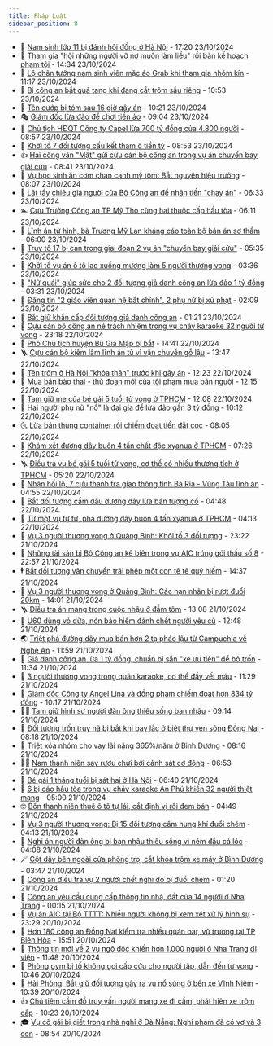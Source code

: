 ```yaml
---
title: Pháp Luật
sidebar_position: 8
---
```


<!-- dantri-phap-luat:START -->
- 🌊 [Nam sinh lớp 11 bị đánh hội đồng ở Hà Nội](https://dantri.com.vn/phap-luat/nam-sinh-lop-11-bi-danh-hoi-dong-o-ha-noi-20241024001653052.htm) - 17:20 23/10/2024
- 🐲 [Tham gia &quot;hội những người vỡ nợ muốn làm liều&quot; rồi bàn kế hoạch phạm tội](https://dantri.com.vn/phap-luat/tham-gia-hoi-nhung-nguoi-vo-no-muon-lam-lieu-roi-ban-ke-hoach-pham-toi-20241023210424157.htm) - 14:34 23/10/2024
- 🌁 [Lộ chân tướng nam sinh viên mặc áo Grab khi tham gia nhóm kín](https://dantri.com.vn/phap-luat/lo-chan-tuong-nam-sinh-vien-mac-ao-grab-khi-tham-gia-nhom-kin-20241023180114757.htm) - 11:17 23/10/2024
- 🎃 [Bị công an bắt quả tang khi đang cắt trộm sầu riêng](https://dantri.com.vn/phap-luat/bi-cong-an-bat-qua-tang-khi-dang-cat-trom-sau-rieng-20241023172658902.htm) - 10:53 23/10/2024
- 🦅 [Tên cướp bị tóm sau 16 giờ gây án](https://dantri.com.vn/phap-luat/ten-cuop-bi-tom-sau-16-gio-gay-an-20241023171131176.htm) - 10:21 23/10/2024
- 🎭 [Giám đốc lừa đảo để chơi tiền ảo](https://dantri.com.vn/phap-luat/giam-doc-lua-dao-de-choi-tien-ao-20241023152536907.htm) - 09:04 23/10/2024
- 🤗 [Chủ tịch HĐQT Công ty Capel lừa 700 tỷ đồng của 4.800 người](https://dantri.com.vn/phap-luat/chu-tich-hdqt-cong-ty-capel-lua-700-ty-dong-cua-4800-nguoi-20241023152832269.htm) - 08:57 23/10/2024
- 🚀 [Khởi tố 7 đối tượng cấu kết tham ô tiền tỷ](https://dantri.com.vn/phap-luat/khoi-to-7-doi-tuong-cau-ket-tham-o-tien-ty-20241023153508904.htm) - 08:53 23/10/2024
- 👍 [Hai công văn &quot;Mật&quot; gửi cựu cán bộ công an trong vụ án chuyến bay giải cứu](https://dantri.com.vn/phap-luat/hai-cong-van-mat-gui-cuu-can-bo-cong-an-trong-vu-an-chuyen-bay-giai-cuu-20241023145931565.htm) - 08:41 23/10/2024
- 🧐 [Vụ học sinh ăn cơm chan canh mỳ tôm: Bắt nguyên hiệu trưởng](https://dantri.com.vn/phap-luat/vu-hoc-sinh-an-com-chan-canh-my-tom-bat-nguyen-hieu-truong-20241023145212463.htm) - 08:07 23/10/2024
- 🫶 [Lật tẩy chiêu giả người của Bộ Công an để nhận tiền &quot;chạy án&quot;](https://dantri.com.vn/phap-luat/lat-tay-chieu-gia-nguoi-cua-bo-cong-an-de-nhan-tien-chay-an-20241023121831119.htm) - 06:33 23/10/2024
- 🏊 [Cựu Trưởng Công an TP Mỹ Tho cùng hai thuộc cấp hầu tòa](https://dantri.com.vn/phap-luat/cuu-truong-cong-an-tp-my-tho-cung-hai-thuoc-cap-hau-toa-20241023115230861.htm) - 06:11 23/10/2024
- 🌋 [Lĩnh án tử hình, bà Trương Mỹ Lan kháng cáo toàn bộ bản án sơ thẩm](https://dantri.com.vn/phap-luat/linh-an-tu-hinh-ba-truong-my-lan-khang-cao-toan-bo-ban-an-so-tham-20241023121249514.htm) - 06:00 23/10/2024
- 👹 [Truy tố 17 bị can trong giai đoạn 2 vụ án &quot;chuyến bay giải cứu&quot;](https://dantri.com.vn/phap-luat/truy-to-17-bi-can-trong-giai-doan-2-vu-an-chuyen-bay-giai-cuu-20241023123402299.htm) - 05:35 23/10/2024
- 🫣 [Khởi tố vụ án ô tô lao xuống mương làm 5 người thương vong](https://dantri.com.vn/phap-luat/khoi-to-vu-an-o-to-lao-xuong-muong-lam-5-nguoi-thuong-vong-20241018172454355.htm) - 03:36 23/10/2024
- 🎃 [&quot;Nữ quái&quot; giúp sức cho 2 đối tượng giả danh công an lừa đảo 1 tỷ đồng](https://dantri.com.vn/phap-luat/nu-quai-giup-suc-cho-2-doi-tuong-gia-danh-cong-an-lua-dao-1-ty-dong-20241023101918454.htm) - 03:31 23/10/2024
- 🌝 [Đăng tin &quot;2 giáo viên quan hệ bất chính&quot;, 2 phụ nữ bị xử phạt](https://dantri.com.vn/phap-luat/dang-tin-2-giao-vien-quan-he-bat-chinh-2-phu-nu-bi-xu-phat-20241023090242489.htm) - 02:09 23/10/2024
- 🚀 [Bắt giữ khẩn cấp đối tượng giả danh công an](https://dantri.com.vn/phap-luat/bat-giu-khan-cap-doi-tuong-gia-danh-cong-an-20241023080158694.htm) - 01:21 23/10/2024
- 🥷 [Cựu cán bộ công an né trách nhiệm trong vụ cháy karaoke 32 người tử vong](https://dantri.com.vn/phap-luat/cuu-can-bo-cong-an-ne-trach-nhiem-trong-vu-chay-karaoke-32-nguoi-tu-vong-20241022103224311.htm) - 23:18 22/10/2024
- 👺 [Phó Chủ tịch huyện Bù Gia Mập bị bắt](https://dantri.com.vn/phap-luat/pho-chu-tich-huyen-bu-gia-map-bi-bat-20241022204732048.htm) - 14:41 22/10/2024
- 🪜 [Cựu cán bộ kiểm lâm lĩnh án tù vì vận chuyển gỗ lậu](https://dantri.com.vn/phap-luat/cuu-can-bo-kiem-lam-linh-an-tu-vi-van-chuyen-go-lau-20241022193011728.htm) - 13:47 22/10/2024
- 🦄 [Tên trộm ở Hà Nội &quot;khỏa thân&quot; trước khi gây án](https://dantri.com.vn/phap-luat/ten-trom-o-ha-noi-khoa-than-truoc-khi-gay-an-20241022184905937.htm) - 12:23 22/10/2024
- 🦍 [Mua bán bào thai - thủ đoạn mới của tội phạm mua bán người](https://dantri.com.vn/xa-hoi/mua-ban-bao-thai-thu-doan-moi-cua-toi-pham-mua-ban-nguoi-20241022183435479.htm) - 12:15 22/10/2024
- 🌁 [Tạm giữ mẹ của bé gái 5 tuổi tử vong ở TPHCM](https://dantri.com.vn/phap-luat/tam-giu-me-cua-be-gai-5-tuoi-tu-vong-o-tphcm-20241022185150174.htm) - 12:08 22/10/2024
- 💯 [Hai người phụ nữ &quot;nổ&quot; là đại gia để lừa đảo gần 3 tỷ đồng](https://dantri.com.vn/phap-luat/hai-nguoi-phu-nu-no-la-dai-gia-de-lua-dao-gan-3-ty-dong-20241022163141659.htm) - 10:12 22/10/2024
- 🌜 [Lừa bán thùng container rồi chiếm đoạt tiền đặt cọc](https://dantri.com.vn/phap-luat/lua-ban-thung-container-roi-chiem-doat-tien-dat-coc-20241022144627502.htm) - 08:05 22/10/2024
- 👹 [Khám xét đường dây buôn 4 tấn chất độc xyanua ở TPHCM](https://dantri.com.vn/phap-luat/kham-xet-duong-day-buon-4-tan-chat-doc-xyanua-o-tphcm-20241022122952022.htm) - 07:26 22/10/2024
- 🪜 [Điều tra vụ bé gái 5 tuổi tử vong, cơ thể có nhiều thương tích ở TPHCM](https://dantri.com.vn/phap-luat/dieu-tra-vu-be-gai-5-tuoi-tu-vong-co-the-co-nhieu-thuong-tich-o-tphcm-20241022120822306.htm) - 05:20 22/10/2024
- 🦩 [Nhận hối lộ, 7 cựu thanh tra giao thông tỉnh Bà Rịa - Vũng Tàu lĩnh án](https://dantri.com.vn/phap-luat/nhan-hoi-lo-7-cuu-thanh-tra-giao-thong-tinh-ba-ria-vung-tau-linh-an-20241022113811747.htm) - 04:55 22/10/2024
- 💂 [Bắt đối tượng cầm đầu đường dây lừa bán tượng cổ](https://dantri.com.vn/phap-luat/bat-doi-tuong-cam-dau-duong-day-lua-ban-tuong-co-20241022110559819.htm) - 04:48 22/10/2024
- 💃 [Từ một vụ tự tử, phá đường dây buôn 4 tấn xyanua ở TPHCM](https://dantri.com.vn/phap-luat/tu-mot-vu-tu-tu-pha-duong-day-buon-4-tan-xyanua-o-tphcm-20241022102844419.htm) - 04:13 22/10/2024
- 🧐 [Vụ 3 người thương vong ở Quảng Bình: Khởi tố 3 đối tượng](https://dantri.com.vn/phap-luat/vu-3-nguoi-thuong-vong-o-quang-binh-khoi-to-3-doi-tuong-20241021223237048.htm) - 23:22 21/10/2024
- 🤗 [Những tài sản bị Bộ Công an kê biên trong vụ AIC trúng gói thầu số 8](https://dantri.com.vn/phap-luat/nhung-tai-san-bi-bo-cong-an-ke-bien-trong-vu-aic-trung-goi-thau-so-8-20241021232141037.htm) - 22:57 21/10/2024
- 🕴 [Bắt đối tượng vận chuyển trái phép một con tê tê quý hiếm](https://dantri.com.vn/phap-luat/bat-doi-tuong-van-chuyen-trai-phep-mot-con-te-te-quy-hiem-20241021212106247.htm) - 14:37 21/10/2024
- 🐎 [Vụ 3 người thương vong ở Quảng Bình: Các nạn nhân bị rượt đuổi 20km](https://dantri.com.vn/phap-luat/vu-3-nguoi-thuong-vong-o-quang-binh-cac-nan-nhan-bi-ruot-duoi-20km-20241021194728022.htm) - 14:01 21/10/2024
- 🪜 [Điều tra án mạng trong cuộc nhậu ở đầm tôm](https://dantri.com.vn/phap-luat/dieu-tra-an-mang-trong-cuoc-nhau-o-dam-tom-20241021181825824.htm) - 13:08 21/10/2024
- 🤭 [U60 dùng vỏ dừa, nón bảo hiểm đánh chết người yêu cũ](https://dantri.com.vn/phap-luat/u60-dung-vo-dua-non-bao-hiem-danh-chet-nguoi-yeu-cu-20241021185025349.htm) - 12:48 21/10/2024
- 🌏 [Triệt phá đường dây mua bán hơn 2 tạ pháo lậu từ Campuchia về Nghệ An](https://dantri.com.vn/phap-luat/triet-pha-duong-day-mua-ban-hon-2-ta-phao-lau-tu-campuchia-ve-nghe-an-20241021180716400.htm) - 11:59 21/10/2024
- 🎃 [Giả danh công an lừa 1 tỷ đồng, chuẩn bị sẵn &quot;xe ưu tiên&quot; để bỏ trốn](https://dantri.com.vn/phap-luat/gia-danh-cong-an-lua-1-ty-dong-chuan-bi-san-xe-uu-tien-de-bo-tron-20241021175040421.htm) - 11:34 21/10/2024
- 🗽 [3 người thương vong trong quán karaoke, cơ thể đầy vết máu](https://dantri.com.vn/phap-luat/3-nguoi-thuong-vong-trong-quan-karaoke-co-the-day-vet-mau-20240905110507561.htm) - 11:29 21/10/2024
- 🌁 [Giám  đốc Công ty Angel Lina và đồng phạm chiếm đoạt hơn 834 tỷ đồng](https://dantri.com.vn/phap-luat/giam-doc-cong-ty-angel-lina-va-dong-pham-chiem-doat-hon-834-ty-dong-20241021161329746.htm) - 10:17 21/10/2024
- 🧑‍💻 [Tạm giữ hình sự người đàn ông thiêu sống bạn nhậu](https://dantri.com.vn/phap-luat/tam-giu-hinh-su-nguoi-dan-ong-thieu-song-ban-nhau-20241021160616065.htm) - 09:14 21/10/2024
- 🌮 [Đối tượng trốn truy nã bị bắt khi bay lắc ở biệt thự ven sông Đồng Nai](https://dantri.com.vn/phap-luat/doi-tuong-tron-truy-na-bi-bat-khi-bay-lac-o-biet-thu-ven-song-dong-nai-20241021133514875.htm) - 08:18 21/10/2024
- 🤗 [Triệt xóa nhóm cho vay lãi nặng 365%/năm ở Bình Dương](https://dantri.com.vn/phap-luat/triet-xoa-nhom-cho-vay-lai-nang-365nam-o-binh-duong-20241021150704677.htm) - 08:16 21/10/2024
- 👨‍🏫 [Nam thanh niên say rượu chửi bới cảnh sát cơ động](https://dantri.com.vn/phap-luat/nam-thanh-nien-say-ruou-chui-boi-canh-sat-co-dong-20241021133913771.htm) - 06:53 21/10/2024
- 🎉 [Bé gái 1 tháng tuổi bị sát hại ở Hà Nội](https://dantri.com.vn/phap-luat/be-gai-1-thang-tuoi-bi-sat-hai-o-ha-noi-20241021132808122.htm) - 06:40 21/10/2024
- 🤗 [6 bị cáo hầu tòa trong vụ cháy karaoke An Phú khiến 32 người thiệt mạng](https://dantri.com.vn/phap-luat/6-bi-cao-hau-toa-trong-vu-chay-karaoke-an-phu-khien-32-nguoi-thiet-mang-20241021112315130.htm) - 05:00 21/10/2024
- 🤓 [Bốn thanh niên thuê ô tô tự lái, cắt định vị rồi đem bán](https://dantri.com.vn/phap-luat/bon-thanh-nien-thue-o-to-tu-lai-cat-dinh-vi-roi-dem-ban-20241021100132062.htm) - 04:49 21/10/2024
- 👹 [Vụ 3 người thương vong: Bị 15 đối tượng cầm hung khí đuổi chém](https://dantri.com.vn/phap-luat/vu-3-nguoi-thuong-vong-bi-15-doi-tuong-cam-hung-khi-duoi-chem-20241021104649440.htm) - 04:13 21/10/2024
- 🐘 [Nghi án người đàn ông bị bạn nhậu thiêu sống vì ném đầu cá lóc](https://dantri.com.vn/phap-luat/nghi-an-nguoi-dan-ong-bi-ban-nhau-thieu-song-vi-nem-dau-ca-loc-20241021104053679.htm) - 04:08 21/10/2024
- 🪄 [Cột dây bên ngoài cửa phòng trọ, cắt khóa trộm xe máy ở Bình Dương](https://dantri.com.vn/phap-luat/cot-day-ben-ngoai-cua-phong-tro-cat-khoa-trom-xe-may-o-binh-duong-20241021103537156.htm) - 03:47 21/10/2024
- 💄 [Công an điều tra vụ 2 người chết nghi do bị đuổi chém](https://dantri.com.vn/phap-luat/cong-an-dieu-tra-vu-2-nguoi-chet-nghi-do-bi-duoi-chem-20241021080021244.htm) - 01:20 21/10/2024
- 🐎 [Công an yêu cầu cung cấp thông tin nhà, đất của 14 người ở Nha Trang](https://dantri.com.vn/xa-hoi/cong-an-yeu-cau-cung-cap-thong-tin-nha-dat-cua-14-nguoi-o-nha-trang-20241021064308747.htm) - 00:15 21/10/2024
- 💯 [Vụ án AIC tại Bộ TTTT: Nhiều người không bị xem xét xử lý hình sự](https://dantri.com.vn/phap-luat/vu-an-aic-tai-bo-tttt-nhieu-nguoi-khong-bi-xem-xet-xu-ly-hinh-su-20241021003156998.htm) - 23:29 20/10/2024
- 💯 [Hơn 180 công an Đồng Nai kiểm tra nhiều quán bar, vũ trường tại TP Biên Hòa](https://dantri.com.vn/phap-luat/hon-180-cong-an-dong-nai-kiem-tra-nhieu-quan-bar-vu-truong-tai-tp-bien-hoa-20241020223423268.htm) - 15:51 20/10/2024
- 🌈 [Thông tin mới về 2 vụ ngộ độc khiến hơn 1.000 người ở Nha Trang đi viện](https://dantri.com.vn/phap-luat/thong-tin-moi-ve-2-vu-ngo-doc-khien-hon-1000-nguoi-o-nha-trang-di-vien-20241020163359022.htm) - 11:48 20/10/2024
- 🧠 [Phòng gym bị tố không gọi cấp cứu cho người tập, dẫn đến tử vong](https://dantri.com.vn/phap-luat/phong-gym-bi-to-khong-goi-cap-cuu-cho-nguoi-tap-dan-den-tu-vong-20241020172810635.htm) - 10:46 20/10/2024
- 🌈 [Hải Phòng: Bắt giữ đối tượng gây ra vụ nổ súng ở bến xe Vĩnh Niệm](https://dantri.com.vn/phap-luat/hai-phong-bat-giu-doi-tuong-gay-ra-vu-no-sung-o-ben-xe-vinh-niem-20241020173103562.htm) - 10:39 20/10/2024
- 👍 [Chủ tiệm cầm đồ truy vấn người mang xe đi cầm, phát hiện xe trộm cắp](https://dantri.com.vn/phap-luat/chu-tiem-cam-do-truy-van-nguoi-mang-xe-di-cam-phat-hien-xe-trom-cap-20241020171830351.htm) - 10:23 20/10/2024
- 🎓 [Vụ cô gái bị giết trong nhà nghỉ ở Đà Nẵng: Nghi phạm đã có vợ và 3 con](https://dantri.com.vn/phap-luat/vu-co-gai-bi-giet-trong-nha-nghi-o-da-nang-nghi-pham-da-co-vo-va-3-con-20241020141635746.htm) - 08:54 20/10/2024<!-- dantri-phap-luat:END -->
